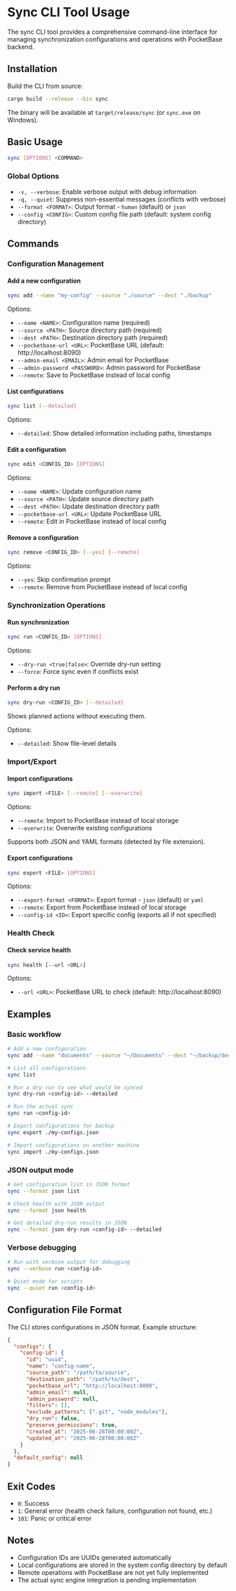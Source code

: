 # Sync CLI Tool Usage

The sync CLI tool provides a comprehensive command-line interface for managing synchronization configurations and operations with PocketBase backend.

## Installation

Build the CLI from source:
```bash
cargo build --release --bin sync
```

The binary will be available at `target/release/sync` (or `sync.exe` on Windows).

## Basic Usage

```bash
sync [OPTIONS] <COMMAND>
```

### Global Options

- `-v, --verbose`: Enable verbose output with debug information
- `-q, --quiet`: Suppress non-essential messages (conflicts with verbose)
- `--format <FORMAT>`: Output format - `human` (default) or `json`
- `--config <CONFIG>`: Custom config file path (default: system config directory)

## Commands

### Configuration Management

#### Add a new configuration
```bash
sync add --name "my-config" --source "./source" --dest "./backup"
```

Options:
- `--name <NAME>`: Configuration name (required)
- `--source <PATH>`: Source directory path (required)
- `--dest <PATH>`: Destination directory path (required)
- `--pocketbase-url <URL>`: PocketBase URL (default: http://localhost:8090)
- `--admin-email <EMAIL>`: Admin email for PocketBase
- `--admin-password <PASSWORD>`: Admin password for PocketBase
- `--remote`: Save to PocketBase instead of local config

#### List configurations
```bash
sync list [--detailed]
```

Options:
- `--detailed`: Show detailed information including paths, timestamps

#### Edit a configuration
```bash
sync edit <CONFIG_ID> [OPTIONS]
```

Options:
- `--name <NAME>`: Update configuration name
- `--source <PATH>`: Update source directory path
- `--dest <PATH>`: Update destination directory path
- `--pocketbase-url <URL>`: Update PocketBase URL
- `--remote`: Edit in PocketBase instead of local config

#### Remove a configuration
```bash
sync remove <CONFIG_ID> [--yes] [--remote]
```

Options:
- `--yes`: Skip confirmation prompt
- `--remote`: Remove from PocketBase instead of local config

### Synchronization Operations

#### Run synchronization
```bash
sync run <CONFIG_ID> [OPTIONS]
```

Options:
- `--dry-run <true|false>`: Override dry-run setting
- `--force`: Force sync even if conflicts exist

#### Perform a dry run
```bash
sync dry-run <CONFIG_ID> [--detailed]
```

Shows planned actions without executing them.

Options:
- `--detailed`: Show file-level details

### Import/Export

#### Import configurations
```bash
sync import <FILE> [--remote] [--overwrite]
```

Options:
- `--remote`: Import to PocketBase instead of local storage
- `--overwrite`: Overwrite existing configurations

Supports both JSON and YAML formats (detected by file extension).

#### Export configurations
```bash
sync export <FILE> [OPTIONS]
```

Options:
- `--export-format <FORMAT>`: Export format - `json` (default) or `yaml`
- `--remote`: Export from PocketBase instead of local storage
- `--config-id <ID>`: Export specific config (exports all if not specified)

### Health Check

#### Check service health
```bash
sync health [--url <URL>]
```

Options:
- `--url <URL>`: PocketBase URL to check (default: http://localhost:8090)

## Examples

### Basic workflow
```bash
# Add a new configuration
sync add --name "documents" --source "~/Documents" --dest "~/backup/docs"

# List all configurations
sync list

# Run a dry run to see what would be synced
sync dry-run <config-id> --detailed

# Run the actual sync
sync run <config-id>

# Export configurations for backup
sync export ./my-configs.json

# Import configurations on another machine
sync import ./my-configs.json
```

### JSON output mode
```bash
# Get configuration list in JSON format
sync --format json list

# Check health with JSON output
sync --format json health

# Get detailed dry-run results in JSON
sync --format json dry-run <config-id> --detailed
```

### Verbose debugging
```bash
# Run with verbose output for debugging
sync --verbose run <config-id>

# Quiet mode for scripts
sync --quiet run <config-id>
```

## Configuration File Format

The CLI stores configurations in JSON format. Example structure:

```json
{
  "configs": {
    "config-id": {
      "id": "uuid",
      "name": "config-name",
      "source_path": "/path/to/source",
      "destination_path": "/path/to/dest",
      "pocketbase_url": "http://localhost:8090",
      "admin_email": null,
      "admin_password": null,
      "filters": [],
      "exclude_patterns": [".git", "node_modules"],
      "dry_run": false,
      "preserve_permissions": true,
      "created_at": "2025-06-28T00:00:00Z",
      "updated_at": "2025-06-28T00:00:00Z"
    }
  },
  "default_config": null
}
```

## Exit Codes

- `0`: Success
- `1`: General error (health check failure, configuration not found, etc.)
- `101`: Panic or critical error

## Notes

- Configuration IDs are UUIDs generated automatically
- Local configurations are stored in the system config directory by default
- Remote operations with PocketBase are not yet fully implemented
- The actual sync engine integration is pending implementation
